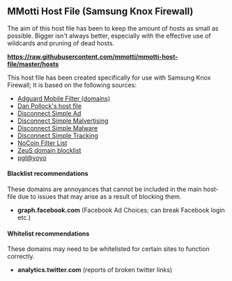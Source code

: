 ## MMotti Host File (Samsung Knox Firewall)

The aim of this host file has been to keep the amount of hosts as small as possible. Bigger isn't always better, especially with the effective use of wildcards and pruning of dead hosts.

**https://raw.githubusercontent.com/mmotti/mmotti-host-file/master/hosts**

This host file has been created specifically for use with Samsung Knox Firewall; It is based on the following sources:

* [Adguard Mobile Filter (domains)](https://filters.adtidy.org/extension/chromium/filters/11.txt)
* [Dan Pollock's host file](http://someonewhocares.org/hosts/hosts)
* [Disconnect Simple Ad](https://s3.amazonaws.com/lists.disconnect.me/simple_ad.txt)
* [Disconnect Simple Malvertising](https://s3.amazonaws.com/lists.disconnect.me/simple_malvertising.txt)
* [Disconnect Simple Malware](https://s3.amazonaws.com/lists.disconnect.me/simple_malware.txt)
* [Disconnect Simple Tracking](https://s3.amazonaws.com/lists.disconnect.me/simple_tracking.txt)
* [NoCoin Filter List](https://raw.githubusercontent.com/hoshsadiq/adblock-nocoin-list/master/hosts.txt)
* [ZeuS domain blocklist](https://zeustracker.abuse.ch/blocklist.php?download=domainblocklist)
* [pgl@yoyo](https://pgl.yoyo.org/adservers/serverlist.php?hostformat=hosts&showintro=0)

#### Blacklist recommendations
These domains are annoyances that cannot be included in the main host-file due to issues that may arise as a result of blocking them.
* **graph.facebook.com** (Facebook Ad Choices; can break Facebook login etc.)

#### Whitelist recommendations
These domains may need to be whitelisted for certain sites to function correctly.
* **analytics.twitter.com** (reports of broken twitter links)